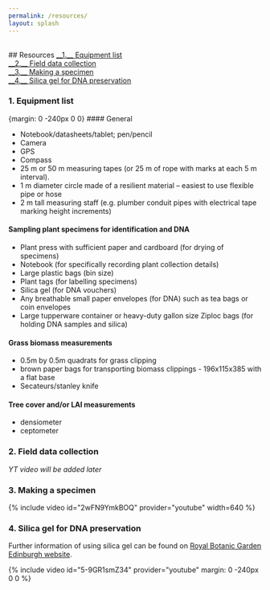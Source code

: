 ```yaml
---
permalink: /resources/
layout: splash
---
```

<br>
## Resources
<a href="#1" markdown="1"> __1.__ Equipment list</a> <br>
<a href="#2" markdown="1"> __2.__ Field data collection</a> <br>
<a href="#3" markdown="1"> __3.__ Making a specimen</a> <br>
<a href="#4" markdown="1"> __4.__ Silica gel for DNA preservation</a> <br>



<a name="1"></a>
### 1. Equipment list
{margin: 0 -240px 0 0} #### General
- Notebook/datasheets/tablet; pen/pencil
- Camera
- GPS
- Compass
- 25 m or 50 m measuring tapes (or 25 m of rope with marks at each 5 m interval).
- 1 m diameter circle made of a resilient material – easiest to use flexible pipe or hose
- 2 m tall measuring staff (e.g. plumber conduit pipes with electrical tape marking height increments)

#### Sampling plant specimens for identification and DNA
- Plant press with sufficient paper and cardboard (for drying of specimens)
- Notebook (for specifically recording plant collection details)
- Large plastic bags (bin size)
- Plant tags (for labelling specimens)
- Silica gel (for DNA vouchers)
- Any breathable small paper envelopes (for DNA) such as tea bags or coin envelopes
- Large tupperware container or heavy-duty gallon size Ziploc bags (for holding DNA samples and silica)

#### Grass biomass measurements
- 0.5m by 0.5m quadrats for grass clipping
- brown paper bags for transporting biomass clippings - 196x115x385 with a flat base
- Secateurs/stanley knife

#### Tree cover and/or LAI measurements
- densiometer
- ceptometer

<a name="2"></a>
### 2. Field data collection

_YT video will be added later_

<a name="3"></a>
### 3. Making a specimen

{% include video id="2wFN9YmkBOQ" provider="youtube" width=640 %}

<a name="4"></a>
### 4. Silica gel for DNA preservation

Further information of using silica gel can be found on [Royal Botanic Garden Edinburgh website](https://www.rbge.org.uk/science-and-conservation/herbarium/our-collections/silica-dried-collection/).

{% include video id="5-9GR1smZ34" provider="youtube" margin: 0 -240px 0 0 %}
